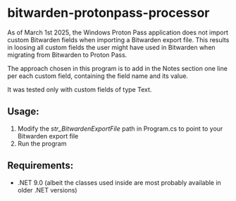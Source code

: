 # bitwarden-protonpass-processor
As of March 1st 2025, the Windows Proton Pass application does not import custom Bitwarden fields when importing a Bitwarden export file.
This results in loosing all custom fields the user might have used in Bitwarden when migrating from Bitwarden to Proton Pass.

The approach chosen in this program is to add in the Notes section one line per each custom field, containing the field name and its value.

It was tested only with custom fields of type Text.

## Usage:
1. Modify the *str_BitwardenExportFile* path in Program.cs to point to your Bitwarden export file
2. Run the program
  
## Requirements:
- .NET 9.0 (albeit the classes used inside are most probably available in older .NET versions)
